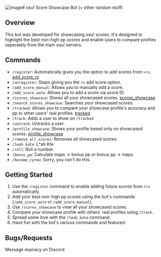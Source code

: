 ![image](https://github.com/expiracy/wysi-bot/assets/77588109/0e20c81a-3a8d-4b31-8aca-56b167a62491)# osu! Score Showcase Bot (+ other random stuff)

## Overview
This bot was developed for showcasing osu! scores. 
It's designed to highlight the best non-high pp scores and enable users to compare profiles seperately from the main osu! servers. 

## Commands
- `/register`: Automatically gives you the option to add scores from `>rs`.
  [add_score_rs](https://cdn.discordapp.com/attachments/1141528106390265916/1145121900679417896/image.png)
- `/unregister`: Stops giving you the `rs` add score option.
- `/add_score_manual`: Allows you to manually add a score.
- `/add_score_auto`: Allows you to add a score via score ID.
- `/scores_showcase`: Shows all your showcased scores.
  [scores_showcase](https://cdn.discordapp.com/attachments/1141528106390265916/1145120983540310086/image.png)
- `/search_scores_showcase`: Searches your showcased scores.
- `/tracked`: Allows you to compare your showcase profile's accuracy and pp to other users' real profiles.
  [tracked](https://cdn.discordapp.com/attachments/1141528106390265916/1145122186441523210/image.png)
- `/track`: Adds a user to show on `/tracked`
- `/untrack`: Untracks a user.
- `/profile_showcase`: Shows your profile based only on showcased scores.
  [profile_showcase](https://cdn.discordapp.com/attachments/1141528106390265916/1145121699134705786/image.png)
- `/remove_all_scores`: Removes all showcased scores.
- `/leah_kate`: L*ah Kte
- `/roll`: Roll a number.
- `/bonus_pp`: Calculate maps -> bonus pp or bonus pp -> maps.
- `/become_cyreu`: Sorry, you can't do this.
  
## Getting Started
1. Use the `/register` command to enable adding future scores from `>rs` automatically.
2. Add your best non-high pp scores using the bot's commands (`/add_score_auto` or `/add_score_manual`).
3. Use `/scores_showcase` to view all your showcased scores.
4. Compare your showcase profile with others' real profiles using `/track`.
6. Spread some love with the `/leah_kate` command.
7. Have fun with the bot's various commands and features!
   
## Bugs/Requests
Message expiracy on Discord


